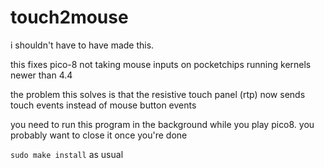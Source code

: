 # touch2mouse

i shouldn't have to have made this.

this fixes pico-8 not taking mouse inputs on pocketchips running kernels newer than 4.4

the problem this solves is that the resistive touch panel (rtp) now sends touch events instead of mouse button events

you need to run this program in the background while you play pico8. you probably want to close it once you're done

`sudo make install` as usual